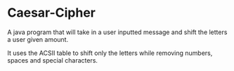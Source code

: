# Caesar-Cipher

A java program that will take in a user inputted message and shift the letters a user given amount.

It uses the ACSII table to shift only the letters while removing numbers, spaces and special characters.

